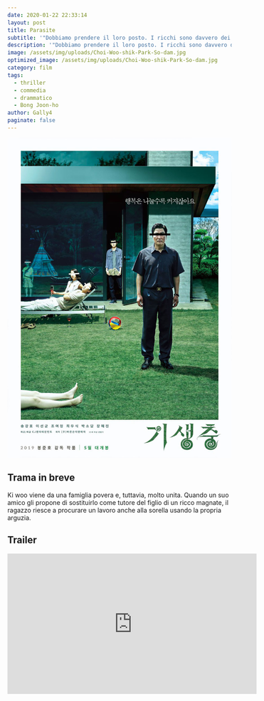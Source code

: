 ```yaml
---
date: 2020-01-22 22:33:14
layout: post
title: Parasite
subtitle: '"Dobbiamo prendere il loro posto. I ricchi sono davvero dei fessi."'
description: '"Dobbiamo prendere il loro posto. I ricchi sono davvero dei fessi."'
image: /assets/img/uploads/Choi-Woo-shik-Park-So-dam.jpg
optimized_image: /assets/img/uploads/Choi-Woo-shik-Park-So-dam.jpg
category: film
tags:
  - thriller
  - commedia
  - drammatico
  - Bong Joon-ho
author: Gally4
paginate: false
---
```

	
![](/assets/img/uploads/locandina-ver.jpg)	
	

## Trama in breve

Ki woo viene da una famiglia povera e, tuttavia, molto unita. Quando un suo amico gli propone di sostituirlo come tutore del figlio di un ricco magnate, il ragazzo riesce a procurare un lavoro anche alla sorella usando la propria arguzia.



## Trailer

<iframe width="560" height="315" src="https://www.youtube.com/embed/koiB4unMLvo?start=4" frameborder="0" allow="accelerometer; autoplay; encrypted-media; gyroscope; picture-in-picture" allowfullscreen></iframe>